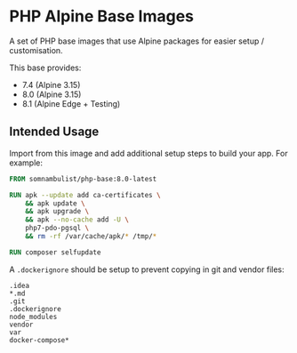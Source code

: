 # PHP Alpine Base Images

A set of PHP base images that use Alpine packages for easier setup / customisation.

This base provides:

 * 7.4 (Alpine 3.15)
 * 8.0 (Alpine 3.15)
 * 8.1 (Alpine Edge + Testing)

## Intended Usage

Import from this image and add additional setup steps to build your app. For example:

```dockerfile
FROM somnambulist/php-base:8.0-latest

RUN apk --update add ca-certificates \
    && apk update \
    && apk upgrade \
    && apk --no-cache add -U \
    php7-pdo-pgsql \
    && rm -rf /var/cache/apk/* /tmp/*

RUN composer selfupdate
```

A `.dockerignore` should be setup to prevent copying in git and vendor files:

```
.idea
*.md
.git
.dockerignore
node_modules
vendor
var
docker-compose*
```
